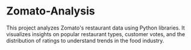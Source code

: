 # Zomato-Analysis

This project analyzes Zomato's restaurant data using Python libraries. It visualizes insights on popular restaurant types, customer votes, and the distribution of ratings to understand trends in the food industry.
